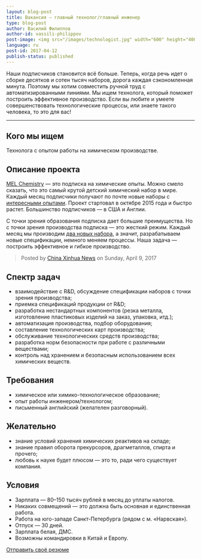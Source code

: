 ```yaml
---
layout: blog-post
title: Вакансия – главный технолог/главный инженер
type: blog-post
author: Василий Филиппов
author-id: vassili-philippov
post-image: <img src="/images/technologist.jpg" width="600" height="400" alt="Технолог">
language: ru
post-id: 2017-04-12
publish-status: published
---
```

Наши подписчиков становится всё больше. Теперь, когда речь идет о сборке десятков и сотен тысяч наборов, дорога каждая сэкономленная минута. Поэтому мы хотим совместить ручной труд с автоматизированными линиями. Мы ищем технолога, который поможет построить эффективное производство. Если вы любите и умеете совершенствовать технологические процессы, или знаете такого человека, то это для вас!

<!-- more -->

---

## Кого мы ищем

Технолога с опытом работы на химическом производстве.

## Описание проекта

<a href="https://melscience.com/">MEL Chemistry</a> — это подписка на химические опыты. Можно смело сказать, что это самый крутой детский химический набор в мире. Каждый месяц подписчики получают по почте новые наборы с <a href="https://melscience.com/ru/experiments/">интересными опытами</a>. Проект стартовал в октябре 2015 года и быстро растет. Большинство подписчиков — в США и Англии. 

С точки зрения образования подписка дает большие преимущества. Но с точки зрения производства подписка — это жесткий режим. Каждый месяц мы производим <a href="https://melscience.com/ru/chemistry-sets/">два новых набора</a>, а значит, разрабатываем новые спецификации, немного меняем процессы. Наша задача — построить эффективное и гибкое производство.

<div id="fb-root"></div>
<script>(function(d, s, id) {
  var js, fjs = d.getElementsByTagName(s)[0];
  if (d.getElementById(id)) return;
  js = d.createElement(s); js.id = id;
  js.src = "//connect.facebook.net/en_US/sdk.js#xfbml=1&version=v2.8&appId=1481532965501784";
  fjs.parentNode.insertBefore(js, fjs);
}(document, 'script', 'facebook-jssdk'));</script>

<div class="fb-video" data-href="https://www.facebook.com/XinhuaNewsAgency.th/videos/1900496140166399/" data-width="600" data-show-text="false"><blockquote cite="https://www.facebook.com/XinhuaNewsAgency.th/videos/1900496140166399/" class="fb-xfbml-parse-ignore"><a href="https://www.facebook.com/XinhuaNewsAgency.th/videos/1900496140166399/"></a><p>
</p>Posted by <a href="https://www.facebook.com/XinhuaNewsAgency.th/">China Xinhua News</a> on Sunday, April 9, 2017</blockquote></div>

## Спектр задач
* взаимодействие с R&D, обсуждение спецификации наборов с точки зрения производства;
* приемка спецификаций продукции от R&D;
* разработка нестандартных компонентов (резка металла, изготовление пластиковых изделий на заказ, упаковка, итд.);
* автоматизация производства, подбор оборудования;
* составление технологических карт производства;
* обслуживание технологических средств производства;
* разработка норм безопасности при работе с различными веществами;
* контроль над хранением и безопасным использованием всех химических веществ.

## Требования
* химическое или химико-технологическое образование;
* опыт работы инженером/технологом;
* письменный английский (желателен разговорный).

## Желательно
* знание условий хранения химических реактивов на складе;
* знание правил оборота прекурсоров, драгметаллов, спирта и прочего;
* любовь к науке будет плюсом — это то, ради чего существует компания.

## Условия
* Зарплата — 80–150 тысяч рублей в месяц до уплаты налогов.
* Никаких совмещений — это должна быть основная и единственная работа.
* Работа на юго-западе Санкт-Петербурга (рядом с м. «Нарвская»).
* Отпуск — 30 дней.
* Зарплата белая, ДМС.
* Возможны командировки в Китай и Европу.

<a class="btn btn-primary btn-lg active" href="mailto:vassili@melscience.com" role="button">Отправить своё резюме</a>
